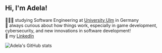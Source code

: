 ## Hi, I'm Adela!

👩🏽‍💻 studying Software Engineering at [University Ulm](https://www.uni-ulm.de) in Germany<br/>
💭 always curious about how things work, especially in game development, cybersecurity, and new innovations in software development!<br/>
🪷 my [LinkedIn](https://www.linkedin.com/in/adela-pljakic-454770378)<br/>

![Adela's GitHub stats](https://github-readme-stats.vercel.app/api?username=adela-p&show_icons=true&theme=transparent)


<!--[![Top Langs](https://github-readme-stats.vercel.app/api/top-langs/?username=adela-p&layout=pie)](https://github.com/adela-p/github-readme-stats)-->

